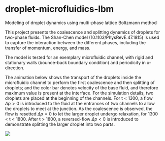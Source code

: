 # droplet-microfluidics-lbm
Modeling of droplet dynamics using multi-phase lattice Boltzmann method

This project presents the coalescence and splitting dynamics of droplets for two-phase fluids. The
Shan-Chen model (10.1103/PhysRevE.47.1815) is used to capture the interaction between the different phases, including the transfer of
momentum, energy, and mass.

The model is tested for an exemplary microfluidic channel, with rigid and stationary walls (bounce-back boundary condition) and periodicity in x-direction.

The animation below shows the transport of the droplets inside the microfluidic channel to perform the first coalescence and then splitting of droplets;
and the color bar denotes velocity of the base fluid, and therefore maximum value is present at the interface. For the simulation details, two droplets are placed at the beginning of the channels. For t < 1300, a flow $\Delta p > 0$ is introduced to the fluid at the entrances of two channels to allow the droplets to meet at the junction. As the coalescence is observed, the flow is resetted $\Delta p = 0$ to let the larger droplet undergo relaxation, for 1300 < t < 1800. After t > 1800, a reversed-flow $\Delta p < 0$ is introduced to demonstrate splitting the larger droplet into two parts.

![](https://github.com/lynspica/droplet-microfluidics-lbm/blob/main/figs/channel.gif)

